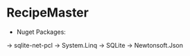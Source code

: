 # RecipeMaster

- Nuget Packages:

 -> sqlite-net-pcl
 -> System.Linq
 -> SQLite
 -> Newtonsoft.Json